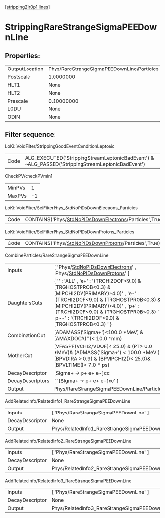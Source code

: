 [[stripping21r0p1 lines]](./stripping21r0p1-index)

# StrippingRareStrangeSigmaPEEDownLine

## Properties:

|                |                                            |
|----------------|--------------------------------------------|
| OutputLocation | Phys/RareStrangeSigmaPEEDownLine/Particles |
| Postscale      | 1.0000000                                  |
| HLT1           | None                                       |
| HLT2           | None                                       |
| Prescale       | 0.10000000                                 |
| L0DU           | None                                       |
| ODIN           | None                                       |

## Filter sequence:

LoKi::VoidFilter/StrippingGoodEventConditionLeptonic

|      |                                                                                                  |
|------|--------------------------------------------------------------------------------------------------|
| Code | ALG_EXECUTED('StrippingStreamLeptonicBadEvent') & ~ALG_PASSED('StrippingStreamLeptonicBadEvent') |

CheckPV/checkPVmin1

|        |     |
|--------|-----|
| MinPVs | 1   |
| MaxPVs | -1  |

LoKi::VoidFilter/SelFilterPhys_StdNoPIDsDownElectrons_Particles

|      |                                                                                                                       |
|------|-----------------------------------------------------------------------------------------------------------------------|
| Code | CONTAINS('Phys/[StdNoPIDsDownElectrons](./stripping21r0p1-commonparticles-stdnopidsdownelectrons)/Particles',True)\>0 |

LoKi::VoidFilter/SelFilterPhys_StdNoPIDsDownProtons_Particles

|      |                                                                                                                   |
|------|-------------------------------------------------------------------------------------------------------------------|
| Code | CONTAINS('Phys/[StdNoPIDsDownProtons](./stripping21r0p1-commonparticles-stdnopidsdownprotons)/Particles',True)\>0 |

CombineParticles/RareStrangeSigmaPEEDownLine

|                  |                                                                                                                                                                                                                                                                               |
|------------------|-------------------------------------------------------------------------------------------------------------------------------------------------------------------------------------------------------------------------------------------------------------------------------|
| Inputs           | [ 'Phys/[StdNoPIDsDownElectrons](./stripping21r0p1-commonparticles-stdnopidsdownelectrons)' , 'Phys/[StdNoPIDsDownProtons](./stripping21r0p1-commonparticles-stdnopidsdownprotons)' ]                                                                                       |
| DaughtersCuts    | { '' : 'ALL' , 'e+' : '(TRCHI2DOF\<9.0) & (TRGHOSTPROB\<0.3) & (MIPCHI2DV(PRIMARY)\>4.0)' , 'e-' : '(TRCHI2DOF\<9.0) & (TRGHOSTPROB\<0.3) & (MIPCHI2DV(PRIMARY)\>4.0)' , 'p+' : '(TRCHI2DOF\<9.0) & (TRGHOSTPROB\<0.3) ' , 'p~-' : '(TRCHI2DOF\<9.0) & (TRGHOSTPROB\<0.3) ' } |
| CombinationCut   | (ADAMASS('Sigma+')\<100.0 \*MeV) & (AMAXDOCA('')\< 10.0 \*mm)                                                                                                                                                                                                                 |
| MotherCut        | (VFASPF(VCHI2/VDOF)\< 25.0) & (PT\> 0.0 \*MeV)& (ADMASS('Sigma+') \< 100.0 \*MeV )& (BPVDIRA \> 0.9) & (BPVIPCHI2()\< 25.0)& (BPVLTIME()\> 7.0 \* ps)                                                                                                                         |
| DecayDescriptor  | [Sigma+ -\> p+ e+ e-]cc                                                                                                                                                                                                                                                     |
| DecayDescriptors | [ '[Sigma+ -\> p+ e+ e-]cc' ]                                                                                                                                                                                                                                             |
| Output           | Phys/RareStrangeSigmaPEEDownLine/Particles                                                                                                                                                                                                                                    |

AddRelatedInfo/RelatedInfo1_RareStrangeSigmaPEEDownLine

|                 |                                                         |
|-----------------|---------------------------------------------------------|
| Inputs          | [ 'Phys/RareStrangeSigmaPEEDownLine' ]                |
| DecayDescriptor | None                                                    |
| Output          | Phys/RelatedInfo1_RareStrangeSigmaPEEDownLine/Particles |

AddRelatedInfo/RelatedInfo2_RareStrangeSigmaPEEDownLine

|                 |                                                         |
|-----------------|---------------------------------------------------------|
| Inputs          | [ 'Phys/RareStrangeSigmaPEEDownLine' ]                |
| DecayDescriptor | None                                                    |
| Output          | Phys/RelatedInfo2_RareStrangeSigmaPEEDownLine/Particles |

AddRelatedInfo/RelatedInfo3_RareStrangeSigmaPEEDownLine

|                 |                                                         |
|-----------------|---------------------------------------------------------|
| Inputs          | [ 'Phys/RareStrangeSigmaPEEDownLine' ]                |
| DecayDescriptor | None                                                    |
| Output          | Phys/RelatedInfo3_RareStrangeSigmaPEEDownLine/Particles |
